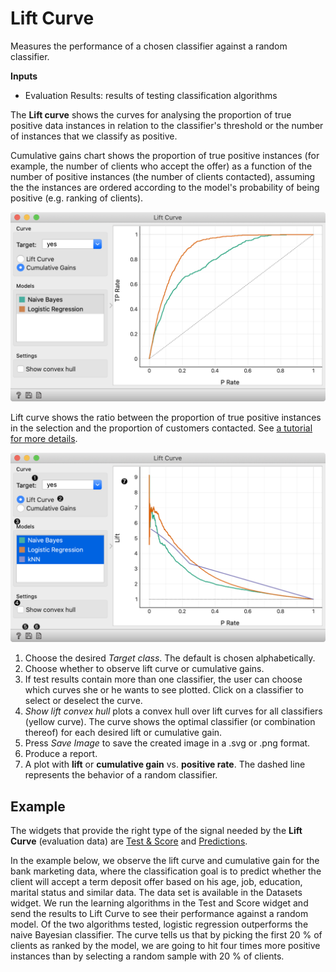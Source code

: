 Lift Curve
==========

Measures the performance of a chosen classifier against a random classifier.

**Inputs**

- Evaluation Results: results of testing classification algorithms

The **Lift curve** shows the curves for analysing the proportion of true positive data instances in relation to the classifier's threshold or the number of instances that we classify as positive.

Cumulative gains chart shows the proportion of true positive instances (for example, the number of clients who accept the offer) as a function of the number of positive instances (the number of clients contacted), assuming the the instances are ordered according to the model's probability of being positive (e.g. ranking of clients).

![](images/LiftCurve-cumulative-gain.png)

Lift curve shows the ratio between the proportion of true positive instances in the selection and the proportion of customers contacted. See [a tutorial for more details](https://medium.com/analytics-vidhya/understanding-lift-curve-b674d21e426).

![](images/LiftCurve-stamped.png)

1. Choose the desired *Target class*. The default is chosen alphabetically.
2. Choose whether to observe lift curve or cumulative gains.
3. If test results contain more than one classifier, the user can choose which curves she or he wants to see plotted. Click on a classifier to select or deselect the curve.
4. *Show lift convex hull* plots a convex hull over lift curves for all classifiers (yellow curve). The curve shows the optimal classifier (or combination thereof) for each desired lift or cumulative gain.
5. Press *Save Image* to save the created image in a .svg or .png format.
6. Produce a report.
7. A plot with **lift** or **cumulative gain** vs. **positive rate**. The dashed line represents the behavior of a random classifier.


Example
-------

The widgets that provide the right type of the signal needed by the **Lift Curve** (evaluation data) are [Test & Score](../evaluate/testandscore.md) and [Predictions](../evaluate/predictions.md).

In the example below, we observe the lift curve and cumulative gain for the bank marketing data, where the classification goal is to predict whether the client will accept a term deposit offer based on his age, job, education, marital status and similar data. The data set is available in the Datasets widget. We run the learning algorithms in the Test and Score widget and send the results to Lift Curve to see their performance against a random model. Of the two algorithms tested, logistic regression outperforms the naive Bayesian classifier. The curve tells us that by picking the first 20 % of clients as ranked by the model, we are going to hit four times more positive instances than by selecting a random sample with 20 % of clients.
